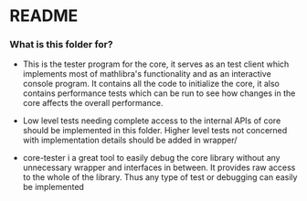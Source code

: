 # README #


### What is this folder for? ###

* This is the tester program for the core, it serves as an test client which implements most of mathlibra's functionality  and as an interactive console program. It contains all the code to initialize the core, it also contains performance tests which can be run to see how changes in the core affects the overall performance. 

* Low level tests needing complete access to the internal APIs of core should be implemented in this folder. Higher level tests not concerned with implementation details should be added in wrapper/

* core-tester i a great tool to easily debug the core library without any unnecessary wrapper and interfaces in between. It provides raw access to the whole of the library. Thus any type of test or debugging can easily be implemented


